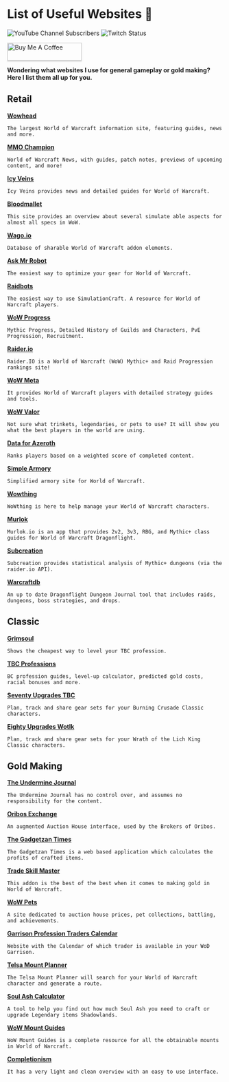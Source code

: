 # List of Useful Websites 📌

![YouTube Channel Subscribers](https://img.shields.io/youtube/channel/subscribers/UCY_LsfkMQS--TVMvGl90rNA?style=social)
![Twitch Status](https://img.shields.io/twitch/status/xscarlife?style=social)

<a href="https://www.buymeacoffee.com/xscarlife" target="_blank"><img src="https://www.buymeacoffee.com/assets/img/custom_images/orange_img.png" alt="Buy Me A Coffee" style="height: 41px !important;width: 174px !important;box-shadow: 0px 3px 2px 0px rgba(190, 190, 190, 0.5) !important;-webkit-box-shadow: 0px 3px 2px 0px rgba(190, 190, 190, 0.5) !important;" ></a>

**Wondering what websites I use for general gameplay or gold making? Here I list them all up for you.**

## Retail

**[Wowhead](https://www.wowhead.com)**
```
The largest World of Warcraft information site, featuring guides, news and more.
```

**[MMO Champion](https://www.mmo-champion.com)**
```
World of Warcraft News, with guides, patch notes, previews of upcoming content, and more!
```

**[Icy Veins](https://www.icy-veins.com)**
```
Icy Veins provides news and detailed guides for World of Warcraft.
```

**[Bloodmallet](https://bloodmallet.com)**
```
This site provides an overview about several simulate able aspects for almost all specs in WoW.
```

**[Wago.io](https://wago.io)**
```
Database of sharable World of Warcraft addon elements.
```

**[Ask Mr Robot](https://www.askmrrobot.com)**
```
The easiest way to optimize your gear for World of Warcraft.
```

**[Raidbots](https://www.raidbots.com)**
```
The easiest way to use SimulationCraft. A resource for World of Warcraft players.
```

**[WoW Progress](https://www.wowprogress.com)**
```
Mythic Progress, Detailed History of Guilds and Characters, PvE Progression, Recruitment.
```

**[Raider.io](https://raider.io)**
```
Raider.IO is a World of Warcraft (WoW) Mythic+ and Raid Progression rankings site!
```

**[WoW Meta](https://www.wowmeta.com)**
```
It provides World of Warcraft players with detailed strategy guides and tools.
```

**[WoW Valor](https://wowvalor.app/en)**
```
Not sure what trinkets, legendaries, or pets to use? It will show you what the best players in the world are using.
```

**[Data for Azeroth](https://www.dataforazeroth.com)**
```
Ranks players based on a weighted score of completed content. 
```

**[Simple Armory](https://simplearmory.com)**
```
Simplified armory site for World of Warcraft.
```
**[Wowthing](https://wowthing.org)**
```
WoWthing is here to help manage your World of Warcraft characters.
```
**[Murlok](https://murlok.io/)**
```
Murlok.io is an app that provides 2v2, 3v3, RBG, and Mythic+ class guides for World of Warcraft Dragonflight.
```
**[Subcreation](https://mplus.subcreation.net/)**
```
Subcreation provides statistical analysis of Mythic+ dungeons (via the raider.io API).
```

**[Warcraftdb](https://warcraftdb.com/)**
```
An up to date Dragonflight Dungeon Journal tool that includes raids, dungeons, boss strategies, and drops.
```

## Classic
**[Grimsoul](https://wplt.grimsoul.net)**
```
Shows the cheapest way to level your TBC profession.
```

**[TBC Professions](https://tbc.professions.gg)**
```
BC profession guides, level-up calculator, predicted gold costs, racial bonuses and more.
```

**[Seventy Upgrades TBC](https://seventyupgrades.com)**
```
Plan, track and share gear sets for your Burning Crusade Classic characters.
```

**[Eighty Upgrades Wotlk](https://eightyupgrades.com)**
```
Plan, track and share gear sets for your Wrath of the Lich King Classic characters.
```

## Gold Making

**[The Undermine Journal](https://theunderminejournal.com)**
```
The Undermine Journal has no control over, and assumes no responsibility for the content.
```

**[Oribos Exchange](https://oribos.exchange)**
```
An augmented Auction House interface, used by the Brokers of Oribos. 
```

**[The Gadgetzan Times](https://thegadgetzantimes.com)**
```
The Gadgetzan Times is a web based application which calculates the profits of crafted items.
```

**[Trade Skill Master](https://www.tradeskillmaster.com)**
```
This addon is the best of the best when it comes to making gold in World of Warcraft. 
```

**[WoW Pets](https://wow-pets.com)**
```
A site dedicated to auction house prices, pet collections, battling, and achievements.
```

**[Garrison Profession Traders Calendar](http://mike.mymm1.com/wow/garrison/traders.php)**
```
Website with the Calendar of which trader is available in your WoD Garrison.
```

**[Telsa Mount Planner](http://telsa-productions.co.uk)**
```
The Telsa Mount Planner will search for your World of Warcraft character and generate a route.
```

**[Soul Ash Calculator](https://soulash.eu/)**
```
A tool to help you find out how much Soul Ash you need to craft or upgrade Legendary items Shadowlands.
```

**[WoW Mount Guides](https://wowmountguides.com)**
```
WoW Mount Guides is a complete resource for all the obtainable mounts in World of Warcraft.
```

**[Completionism](https://completionism.co.uk)**
```
It has a very light and clean overview with an easy to use interface.
```
